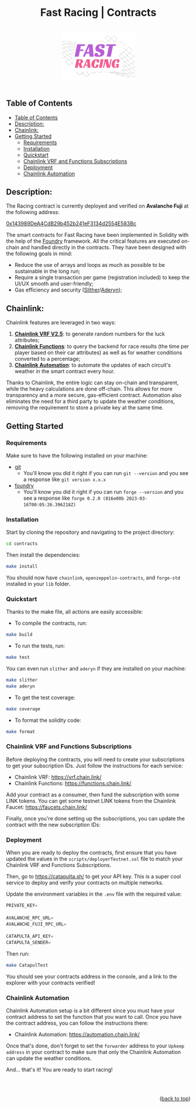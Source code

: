 <div align="center">

<h1><strong> Fast Racing | Contracts </strong></h1>
<br/>
<img src="../frontend/public/img/Fast_Racing_logo_HD.png" width="200" alt="Fast Racing logo" />
<br>

</div>
</br>

## Table of Contents

- [Table of Contents](#table-of-contents)
- [Description:](#description)
- [Chainlink:](#chainlink)
- [Getting Started](#getting-started)
  - [Requirements](#requirements)
  - [Installation](#installation)
  - [Quickstart](#quickstart)
  - [Chainlink VRF and Functions Subscriptions](#chainlink-vrf-and-functions-subscriptions)
  - [Deployment](#deployment)
  - [Chainlink Automation](#chainlink-automation)

## Description:

The Racing contract is currently deployed and verified on **Avalanche Fuji** at the following address:

[0x143989DeA4CdB29b452b241eF3134d2554E583Bc](https://testnet.snowscan.xyz/address/0x143989DeA4CdB29b452b241eF3134d2554E583Bc)

The smart contracts for Fast Racing have been implemented in Solidity with the help of the [Foundry](https://book.getfoundry.sh/) framework. All the critical features are executed on-chain and handled directly in the contracts. They have been designed with the following goals in mind:

- Reduce the use of arrays and loops as much as possible to be sustainable in the long run;
- Require a single transaction per game (registration included) to keep the UI/UX smooth and user-friendly;
- Gas efficiency and security ([Slither](https://github.com/crytic/slither)/[Aderyn](https://github.com/Cyfrin/aderyn));

## Chainlink:

Chainlink features are leveraged in two ways:

1. [**Chainlink VRF V2.5**](https://docs.chain.link/vrf): to generate random numbers for the luck attributes;
2. [**Chainlink Functions**](https://docs.chain.link/chainlink-functions): to query the backend for race results (the time per player based on their car attributes) as well as for weather conditions converted to a percentage;
3. [**Chainlink Automation**](https://automation.chain.link/fuji): to automate the updates of each circuit's weather in the smart contract every hour.

Thanks to Chainlink, the entire logic can stay on-chain and transparent, while the heavy calculations are done off-chain. This allows for more transparency and a more secure, gas-efficient contract. Automation also eliminates the need for a third party to update the weather conditions, removing the requirement to store a private key at the same time.

## Getting Started

### Requirements

Make sure to have the following installed on your machine:

- [git](https://git-scm.com/book/en/v2/Getting-Started-Installing-Git)
  - You'll know you did it right if you can run `git --version` and you see a response like `git version x.x.x`
- [foundry](https://getfoundry.sh/)
  - You'll know you did it right if you can run `forge --version` and you see a response like `forge 0.2.0 (816e00b 2023-03-16T00:05:26.396218Z)`
  <!-- Additional requirements here -->

### Installation

Start by cloning the repository and navigating to the project directory:

```bash
cd contracts
```

Then install the dependencies:

```bash
make install
```

You should now have `chainlink`, `openzeppelin-contracts`, and `forge-std` installed in your `lib` folder.

### Quickstart

Thanks to the make file, all actions are easily accessible:

- To compile the contracts, run:

```bash
make build
```

- To run the tests, run:

```bash
make test
```

You can even run `slither` and `aderyn` if they are installed on your machine:

```bash
make slither
make aderyn
```

- To get the test coverage:

```bash
make coverage
```

- To format the solidity code:

```bash
make format
```

### Chainlink VRF and Functions Subscriptions

Before deploying the contracts, you will need to create your subscriptions to get your subscription IDs. Just follow the instructions for each service:

- Chainlink VRF: https://vrf.chain.link/
- Chainlink Functions: https://functions.chain.link/

Add your contract as a consumer, then fund the subscription with some LINK tokens. You can get some testnet LINK tokens from the Chainlink Faucet: https://faucets.chain.link/

Finally, once you're done setting up the subscriptions, you can update the contract with the new subscription IDs:

### Deployment

When you are ready to deploy the contracts, first ensure that you have updated the values in the `scripts/deployerTestnet.sol` file to match your Chainlink VRF and Functions Subscriptions.

Then, go to https://catapulta.sh/ to get your API key. This is a super cool service to deploy and verify your contracts on multiple networks.

Update the environment variables in the `.env` file with the required value:

```js
PRIVATE_KEY=

AVALANCHE_RPC_URL=
AVALANCHE_FUJI_RPC_URL=

CATAPULTA_API_KEY=
CATAPULTA_SENDER=
```

Then run:

```bash
make CatapulTest
```

You should see your contracts address in the console, and a link to the explorer with your contracts verified!

### Chainlink Automation

Chainlink Automation setup is a bit different since you must have your contract address to set the function that you want to call. Once you have the contract address, you can follow the instructions there:

- Chainlink Automation: https://automation.chain.link/

Once that's done, don't forget to set the `forwarder` address to your `Upkeep address` in your contract to make sure that only the Chainlink Automation can update the weather conditions.

And... that's it! You are ready to start racing!

<br></br>

<p align="right">(<a href="#top">back to top</a>)</p>
